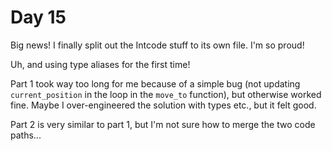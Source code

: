 # Day 15

Big news! I finally split out the Intcode stuff to its own file. I'm so proud!

Uh, and using type aliases for the first time!

Part 1 took way too long for me because of a simple bug (not updating `current_position` in the loop in the `move_to`
function), but otherwise worked fine. Maybe I over-engineered the solution with types etc., but it felt good.

Part 2 is very similar to part 1, but I'm not sure how to merge the two code paths...
